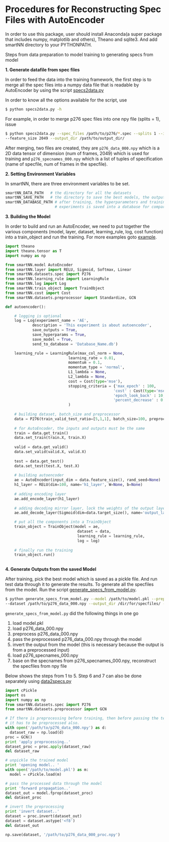
# Procedures for Reconstructing Spec Files with AutoEncoder #

In order to use this package, user should install Anaconda(a super package that includes 
numpy, matplotlib and others), Theano and sqlite3. And add smartNN directory to your PYTHONPATH.

Steps from data preparation to model training to generating specs from model

__1. Generate datafile from spec files__

In order to feed the data into the training framework, 
the first step is to merge all the spec files into a numpy data 
file that is readable by AutoEncoder by using the script
[specs2data.py](../scripts/specs2data.py)

In order to know all the options available for the script, use 

```bash
$ python specs2data.py -h
```

For example, in order to merge p276 spec files into one npy file (splits = 1), issue

```bash
$ python specs2data.py --spec_files /path/to/p276/*.spec --splits 1 --input_spec_dtype f4 
--feature_size 2049 --output_dir /path/to/output_dir/
```

After merging, two files are created, they are `p276_data_000.npy` which is a 2D data tensor of
dimension (num of frames, 2049) which is used for training and `p276_specnames_000.npy` 
which is a list of tuples of specification (name of specfile, num of frames in the specfile).

__2. Setting Environment Variables__

In smartNN, there are three environment variables to be set.

```python
smartNN_DATA_PATH   # the directory for all the datasets
smartNN_SAVE_PATH   # the directory to save the best models, the outputs logs and the hyperparameters 
smartNN_DATABASE_PATH # after training, the hyperparameters and training results from various 
                      # experiments is saved into a database for comparisions
``` 

__3. Building the Model__

In order to build and run an AutoEncoder, we need to put together the various components
(model, layer, dataset, learning_rule, log, cost function) into a train_object and run the
training. For more examples goto [example](../example/).

```python
import theano
import theano.tensor as T
import numpy as np

from smartNN.model AutoEncoder
from smartNN.layer import RELU, Sigmoid, Softmax, Linear 
from smartNN.datasets.spec import P276
from smartNN.learning_rule import LearningRule
from smartNN.log import Log
from smartNN.train_object import TrainObject
from smartNN.cost import Cost
from smartNN.datasets.preprocessor import Standardize, GCN

def autoencoder():

    # logging is optional
    log = Log(experiment_name = 'AE',
            description = 'This experiment is about autoencoder',
            save_outputs = True,
            save_hyperparams = True,
            save_model = True,
            send_to_database = 'Database_Name.db')

    learning_rule = LearningRule(max_col_norm = None,
                            learning_rate = 0.01,
                            momentum = 0.1,
                            momentum_type = 'normal',
                            L1_lambda = None,
                            L2_lambda = None,
                            cost = Cost(type='mse'),
                            stopping_criteria = {'max_epoch' : 100,
                                                'cost' : Cost(type='mse'),
                                                'epoch_look_back' : 10,
                                                'percent_decrease' : 0.001}
                            )
    
    # building dataset, batch_size and preprocessor
    data = P276(train_valid_test_ratio=[5,1,1], batch_size=100, preprocessor=GCN())
    
    # for AutoEncoder, the inputs and outputs must be the same
    train = data.get_train()
    data.set_train(train.X, train.X)
    
    valid = data.get_valid()
    data.set_valid(valid.X, valid.X)
    
    test = data.get_test()
    data.set_test(test.X, test.X)
    
    # building autoencoder
    ae = AutoEncoder(input_dim = data.feature_size(), rand_seed=None)
    h1_layer = RELU(dim=100, name='h1_layer', W=None, b=None)
    
    # adding encoding layer
    ae.add_encode_layer(h1_layer)
    
    # adding decoding mirror layer, lock the weights of the output layer to be transpose of input layer
    ae.add_decode_layer(Sigmoid(dim=data.target_size(), name='output_layer', W=h1_layer.W.T, b=None))

    # put all the components into a TrainObject
    train_object = TrainObject(model = ae,
                                dataset = data,
                                learning_rule = learning_rule,
                                log = log)
    
    # finally run the training                         
    train_object.run()
    
```
__4. Generate Outputs from the saved Model__

After training, pick the best model which is saved as a pickle file. And run test data through it
to generate the results. To generate all the specfiles from the model. Run the script
[generate_specs_from_model.py](../scripts/generate_specs_from_model.py).

```bash
$ python generate_specs_from_model.py --model /path/to/model.pkl --preprocessor GCN 
--dataset /path/to/p276_data_000.npy --output_dir /dir/for/specfiles/ --output_dtype <f8
```
`generate_specs_from_model.py` did the following things in one go    
1.  load model.pkl  
2.  load p276_data_000.npy  
3.  preprocess p276_data_000.npy  
4.  pass the preprocessed p276_data_000.npy through the model  
5.  invert the output from the model (this is necessary because the output is from a preprocessed input)  
6.  load p276_specnames_000.npy  
7.  base on the specnames from p276_specnames_000.npy, reconstruct the specfiles from npy file  

Below shows the steps from 1 to 5. Step 6 and 7 can also be done separately using 
[data2specs.py](../scrips/data2specs.py)

```python
import cPickle
import os
import numpy as np
from smartNN.datasets.spec import P276
from smartNN.datasets.preprocessor import GCN

# If there is preprocessing before training, then before passing the test data through the model,
# it has to be preprocessed also.
with open('/path/to/p276_data_000.npy') as d:
  dataset_raw = np.load(d)
proc = GCN()
print 'apply preprocessing..'
dataset_proc = proc.apply(dataset_raw)
del dataset_raw

# unpickle the trained model
print 'opening model.. '
with open('/path/to/model.pkl') as m:
  model = cPickle.load(m)

# pass the processed data through the model
print 'forward propagation..'
dataset_out = model.fprop(dataset_proc)
del dataset_proc

# invert the preprocessing
print 'invert dataset..'
dataset = proc.invert(dataset_out)
dataset = dataset.astype('<f8')
del dataset_out

np.save(dataset, '/path/to/p276_data_000_proc.npy')
```



